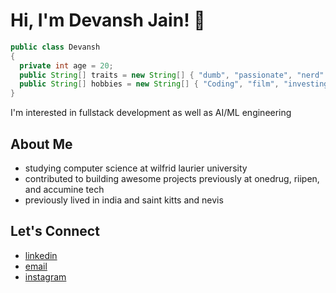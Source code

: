 # Hi, I'm Devansh Jain! 👋

```java
public class Devansh
{
  private int age = 20;
  public String[] traits = new String[] { "dumb", "passionate", "nerd" };
  public String[] hobbies = new String[] { "Coding", "film", "investing", "sleeping" };
}
```
I'm interested in fullstack development as well as AI/ML engineering 

## About Me 
- studying computer science at wilfrid laurier university 
- contributed to building awesome projects previously at onedrug, riipen, and accumine tech
- previously lived in india and saint kitts and nevis 

## Let's Connect
- [linkedin](https://www.linkedin.com/in/devansh-jain-45a376224/?originalSubdomain=ca)
- [email](devansh_jain@outlook.com)
- [instagram](https://www.instagram.com/devxnshjxin)
